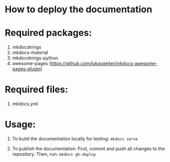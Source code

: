 # How to deploy the documentation

# Required packages:
1. mkdocstrings
2. mkdocs-material
3. mkdocstrings-python
4. awesome-pages (https://github.com/lukasgeiter/mkdocs-awesome-pages-plugin)

# Required files:
1. mkdocs.yml

# Usage:
1. To build the documentation locally for testing:
`mkdocs serve`

2. To publish the documentation:
First, commit and push all changes to the repository.
Then, run: `mkdocs gh-deploy`